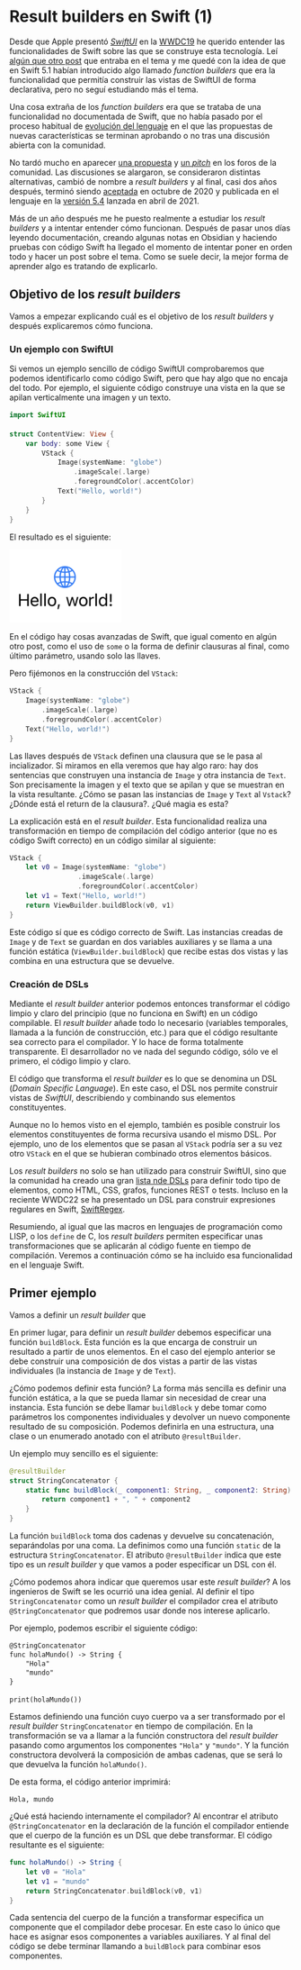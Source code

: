 <!--
** Title: Result builders en Swift
** Date: 
** Tags: Swift, Lenguajes de programación
-->

# Result builders en Swift (1) #

Desde que Apple presentó
[_SwiftUI_](https://developer.apple.com/documentation/swiftui/) en la
[WWDC19](https://developer.apple.com/wwdc19/204) he querido entender
las funcionalidades de Swift sobre las que se construye esta tecnología. Leí [algún que otro
post](https://www.swiftbysundell.com/articles/the-swift-51-features-that-power-swiftuis-api/)
que entraba en el tema y me quedé con la idea de que en Swift 5.1
habían introducido algo llamado _function builders_ que era la
funcionalidad  que permitía construir las vistas de SwiftUI de forma
declarativa, pero no seguí estudiando más el tema.

Una cosa extraña de los _function builders_ era que se trataba de una
funcionalidad no documentada de Swift, que no había pasado por el
proceso habitual de [evolución del
lenguaje](https://github.com/apple/swift-evolution) en el que las
propuestas de nuevas características se terminan aprobando o no tras
una discusión abierta con la comunidad.

No tardó mucho en aparecer [una
propuesta](https://github.com/apple/swift-evolution/blob/9992cf3c11c2d5e0ea20bee98657d93902d5b174/proposals/XXXX-function-builders.md)
y [un _pitch_](https://forums.swift.org/t/function-builders/25167) en
los foros de la comunidad. Las discusiones se alargaron, se
consideraron distintas alternativas, cambió de nombre a _result
builders_ y al final, casi dos años después, terminó siendo
[aceptada](https://forums.swift.org/t/accepted-se-0289-result-builders/41377)
en octubre de 2020 y publicada en el lenguaje en la [versión
5.4](https://www.swift.org/blog/swift-5.4-released/) lanzada en abril
de 2021.

Más de un año después me he puesto realmente a estudiar los _result
builders_ y a intentar entender cómo funcionan. Después de pasar unos
días leyendo documentación, creando algunas notas en Obsidian y
haciendo pruebas con código Swift ha llegado el momento de intentar
poner en orden todo y hacer un post sobre el tema. Como se suele
decir, la mejor forma de aprender algo es tratando de explicarlo.

## Objetivo de los _result builders_ ##

Vamos a empezar explicando cuál es el objetivo de los _result
builders_ y después explicaremos cómo funciona.

### Un ejemplo con SwiftUI ###

Si vemos un ejemplo sencillo de código SwiftUI comprobaremos que
podemos identificarlo como código Swift, pero que hay algo que no
encaja del todo. Por ejemplo, el siguiente
código construye una vista en la que se apilan verticalmente una
imagen y un texto.

```swift
import SwiftUI

struct ContentView: View {
    var body: some View {
        VStack {
            Image(systemName: "globe")
                .imageScale(.large)
                .foregroundColor(.accentColor)
            Text("Hello, world!")
        }
    }
}
```

El resultado es el siguiente:

<img src="imagenes/hello-world-swiftui.png" width="200px"/>

En el código hay cosas avanzadas de Swift, que igual comento en algún
otro post, como el uso de `some` o la forma de definir clausuras al
final, como último parámetro, usando solo las llaves. 

Pero fijémonos en la construcción del `VStack`:

```swift
VStack {
    Image(systemName: "globe")
        .imageScale(.large)
        .foregroundColor(.accentColor)
    Text("Hello, world!")
}
```

Las llaves después de `VStack` definen una clausura que se le pasa al
incializador. Si miramos en ella veremos que hay algo raro: hay dos
sentencias que construyen una instancia de `Image` y otra instancia de
`Text`. Son precisamente la imagen y el texto que se apilan y que se
muestran en la vista resultante. ¿Cómo se pasan las instancias de
`Image` y `Text` al `Vstack`? ¿Dónde está el return de la
clausura?. ¿Qué magia es esta?

La explicación está en el _result builder_. Esta funcionalidad realiza
una transformación en tiempo de compilación del código anterior (que
no es código Swift correcto) en un código similar al siguiente:

```swift
VStack {
    let v0 = Image(systemName: "globe")
                 .imageScale(.large)
                 .foregroundColor(.accentColor)
    let v1 = Text("Hello, world!")
    return ViewBuilder.buildBlock(v0, v1)
}
```

Este código sí que es código correcto de Swift. Las instancias creadas
de `Image` y de `Text` se guardan en dos variables auxiliares y se
llama a una función estática (`ViewBuilder.buildBlock`) que recibe
estas dos vistas y las combina en una estructura que se devuelve.


### Creación de DSLs ###

Mediante el _result builder_ anterior podemos entonces transformar el
código limpio y claro del principio (que no funciona en Swift) en un
código compilable. El _result builder_ añade todo lo necesario
(variables temporales, llamada a la función de construcción, etc.)
para que el código resultante sea correcto para el compilador. Y lo
hace de forma totalmente transparente. El desarrollador no ve nada del
segundo código, sólo ve el primero, el código limpio y claro.

El código que transforma el _result builder_ es lo que se denomina un
DSL (_Domain Specific Language_). En este caso, el DSL nos permite
construir vistas de _SwiftUI_, describiendo y combinando sus elementos
constituyentes.

Aunque no lo hemos visto en el ejemplo, también es posible construir
los elementos constituyentes de forma recursiva usando el mismo
DSL. Por ejemplo, uno de los elementos que se pasan al `VStack` podría
ser a su vez otro `VStack` en el que se hubieran combinado otros
elementos básicos.

Los _result builders_ no solo se han utilizado para construir SwiftUI,
sino que la comunidad ha creado una gran [lista nde
DSLs](https://github.com/carson-katri/awesome-result-builders) para
definir todo tipo de elementos, como HTML, CSS, grafos, funciones
REST o tests. Incluso en la reciente WWDC22 se ha presentado un DSL
para construir expresiones regulares en Swift,
[SwiftRegex](https://developer.apple.com/wwdc22/110357).

Resumiendo, al igual que las macros en lenguajes de programación como
LISP, o los `define` de C, los _result builders_ permiten especificar
unas transformaciones que se aplicarán al código fuente en tiempo de
compilación. Veremos a continuación cómo se ha incluido esa
funcionalidad en el lenguaje Swift.


## Primer ejemplo ##

Vamos a definir un _result builder_ que 

En primer lugar, para definir un _result builder_ debemos especificar
una función `buildBlock`. Esta función es la que encarga de construir
un resultado a partir de unos elementos. En el caso del ejemplo
anterior se debe construir una composición de dos vistas a partir de
las vistas individuales (la instancia de `Image` y de `Text`).

¿Cómo podemos definir esta función? La forma más sencilla es definir
una función estática, a la que se pueda llamar sin necesidad de crear
una instancia. Esta función se debe llamar `buildBlock` y debe tomar
como parámetros los componentes individuales y devolver un nuevo
componente resultado de su composición. Podemos definirla en una
estructura, una clase o un enumerado anotado con el atributo
`@resultBuilder`.

Un ejemplo muy sencillo es el siguiente:

```swift
@resultBuilder
struct StringConcatenator {
    static func buildBlock(_ component1: String, _ component2: String) -> String {
        return component1 + ", " + component2
    }
}
```

La función `buildBlock` toma dos cadenas y devuelve su concatenación,
separándolas por una coma. La definimos como una función `static` de la
estructura `StringConcatenator`. El atributo `@resultBuilder` indica
que este tipo es un _result builder_ y que vamos a poder especificar
un DSL con él.

¿Cómo podemos ahora indicar que queremos usar este _result builder_?
A los ingenieros de Swift se les ocurrió una idea genial. Al definir
el tipo `StringConcatenator` como un _result builder_ el compilador
crea el atributo `@StringConcatenator` que podremos usar donde nos
interese aplicarlo.

Por ejemplo, podemos escribir el siguiente código:

```
@StringConcatenator
func holaMundo() -> String {
    "Hola"
    "mundo"
}

print(holaMundo())
```

Estamos definiendo una función cuyo cuerpo va a ser transformado por
el _result builder_ `StringConcatenator` en tiempo de compilación. En
la transformación se va a llamar a la función constructora del _result
builder_ pasando como argumentos los componentes `"Hola"` y
`"mundo"`. Y la función constructora devolverá la composición de ambas
cadenas, que se será lo que devuelva la función `holaMundo()`.

De esta forma, el código anterior imprimirá:

```text
Hola, mundo
```

¿Qué está haciendo internamente el compilador? Al encontrar el
atributo `@StringConcatenator` en la declaración de la función el
compilador entiende que el cuerpo de la función es un DSL que debe
transformar. El código resultante es el siguiente:

```swift
func holaMundo() -> String {
    let v0 = "Hola"
    let v1 = "mundo"
    return StringConcatenator.buildBlock(v0, v1)
}
```

Cada sentencia del cuerpo de la función a transformar especifica un
componente que el compilador debe procesar. En este caso lo único que
hace es asignar esos componentes a variables auxiliares. Y al final
del código se debe terminar llamando a `buildBlock` para combinar esos
componentes. 
